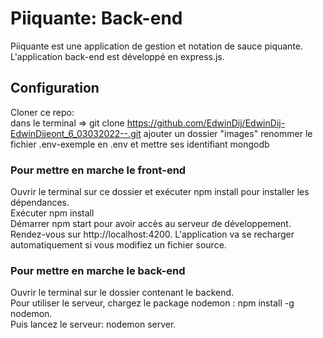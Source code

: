 # Piiquante: Back-end

Piiquante est une application de gestion et notation de sauce piquante.
L'application back-end est développé en express.js.


## Configuration

Cloner ce repo:  
dans le terminal => git clone https://github.com/EdwinDij/EdwinDij-EdwinDijeont_6_03032022--.git 
ajouter un dossier "images"
renommer le fichier .env-exemple en .env et mettre ses identifiant mongodb

### Pour mettre en marche le front-end

Ouvrir le terminal sur ce dossier et exécuter npm install pour installer les dépendances.  
Exécuter npm install    
Démarrer npm start pour avoir accès au serveur de développement.
Rendez-vous sur http://localhost:4200.
L'application va se recharger automatiquement si vous modifiez un fichier source.

### Pour mettre en marche le back-end  
Ouvrir le terminal sur le dossier contenant le backend.  
Pour utiliser le serveur, chargez le package nodemon : npm install -g nodemon.  
Puis lancez le serveur: nodemon server.  
